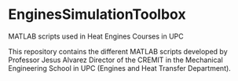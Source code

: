 # EnginesSimulationToolbox
MATLAB scripts used in Heat Engines Courses in UPC

This repository contains the different MATLAB scripts developed by Professor Jesus Alvarez Director of the CREMIT in the Mechanical Engineering School in UPC (Engines and Heat Transfer Department).
